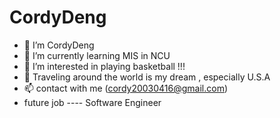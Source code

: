 # CordyDeng
- 🔭 I’m CordyDeng
- 🌱 I’m currently learning MIS in NCU
- 👯 I’m interested in playing basketball !!!
- 💬 Traveling around the world is my dream , especially U.S.A
- 📫 contact with me (cordy20030416@gmail.com)
- future job ---- Software Engineer
